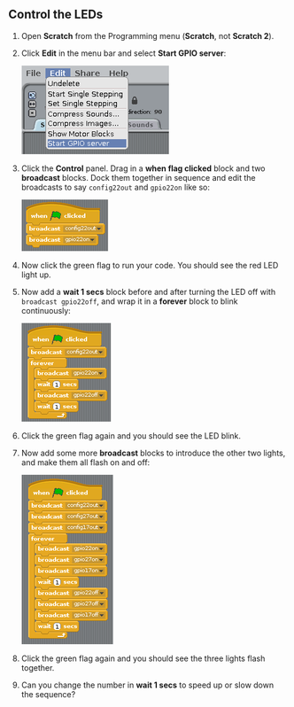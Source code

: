 ## Control the LEDs

1. Open **Scratch** from the Programming menu (**Scratch**, not **Scratch 2**).

2. Click **Edit** in the menu bar and select **Start GPIO server**:
    
    ![](images/scratch1-1.png)

3. Click the **Control** panel. Drag in a **when flag clicked** block and two **broadcast** blocks. Dock them together in sequence and edit the broadcasts to say `config22out` and `gpio22on` like so:
    
    ![](images/scratch1-2.png)

4. Now click the green flag to run your code. You should see the red LED light up.

5. Now add a **wait 1 secs** block before and after turning the LED off with `broadcast gpio22off`, and wrap it in a **forever** block to blink continuously:
    
    ![](images/scratch1-3.png)

6. Click the green flag again and you should see the LED blink.

7. Now add some more **broadcast** blocks to introduce the other two lights, and make them all flash on and off:
    
    ![](images/scratch1-4.png)

8. Click the green flag again and you should see the three lights flash together.

9. Can you change the number in **wait 1 secs** to speed up or slow down the sequence?
